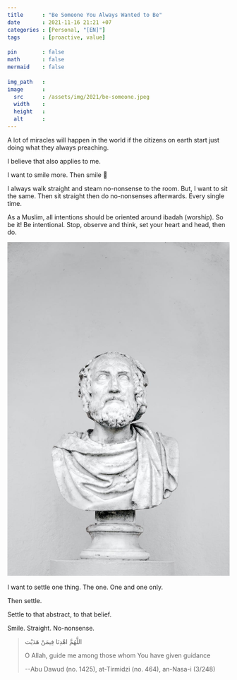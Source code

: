 ```yaml
---
title      : "Be Someone You Always Wanted to Be"
date       : 2021-11-16 21:21 +07
categories : [Personal, "[EN]"]
tags       : [proactive, value]

pin        : false
math       : false
mermaid    : false

img_path   : 
image      :
  src      : /assets/img/2021/be-someone.jpeg
  width    : 
  height   : 
  alt      : 
---
```


A lot of miracles will happen in the world if the citizens on earth start just doing what they always preaching.

I believe that also applies to me.

I want to smile more. Then smile 🙂

I always walk straight and steam no-nonsense to the room. But, I want to sit the same. Then sit straight then do no-nonsenses afterwards. Every single time.

As a Muslim, all intentions should be oriented around ibadah (worship). So be it! Be intentional. Stop, observe and think, set your heart and head, then do.

![philosopher](/assets/img/2021/be-someone.jpeg)

I want to settle one thing. The one. One and one only.

Then settle.

Settle to that abstract, to that belief.

Smile. Straight. No-nonsense.

> اللَّهُمَّ اهْدِنَا فِيمَنْ هَدَيْت
> 
> O Allah, guide me among those whom You have given guidance
> 
> --Abu Dawud (no. 1425), at-Tirmidzi (no. 464), an-Nasa-i (3/248)
